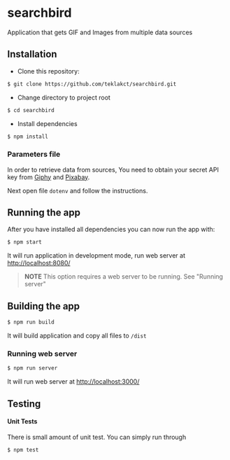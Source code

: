 # searchbird
Application that gets GIF and Images from multiple data sources

## Installation

* Clone this repository: 
```bash
$ git clone https://github.com/teklakct/searchbird.git
```
* Change directory to project root 
```bash
$ cd searchbird
```
* Install dependencies 
```bash
$ npm install
```

### Parameters file

In order to retrieve data from sources, You need to obtain your 
secret API key from [Giphy](https://developers.giphy.com/docs) and [Pixabay](https://pixabay.com/api/docs/).

Next open file `dotenv` and follow the instructions.

## Running the app

After you have installed all dependencies you can now run the app with:
```bash
$ npm start
```
It will run application in development mode, run web server at 
[http://localhost:8080/](http://localhost:8080)

> **NOTE**
> This option requires a web server to be running. See "Running server"

## Building the app
```bash
$ npm run build
```
It will build application and copy all files to `/dist`

### Running web server

```bash
$ npm run server
```
It will run web server at [http://localhost:3000/](http://localhost:3000)

## Testing

#### Unit Tests

There is small amount of unit test. You can simply run through 
```bash
$ npm test 
```